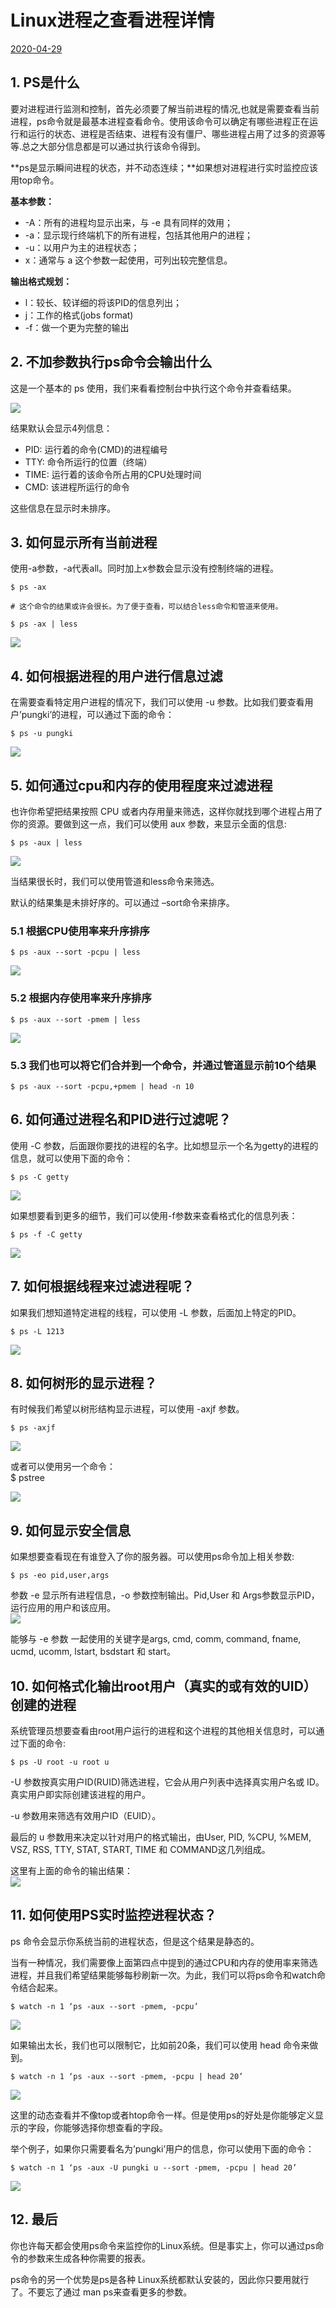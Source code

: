 # Linux进程之查看进程详情

[2020-04-29]()

## [](#1-PS是什么 "1. PS是什么")1\. PS是什么

要对进程进行监测和控制，首先必须要了解当前进程的情况,也就是需要查看当前进程，ps命令就是最基本进程查看命令。使用该命令可以确定有哪些进程正在运行和运行的状态、进程是否结束、进程有没有僵尸、哪些进程占用了过多的资源等等.总之大部分信息都是可以通过执行该命令得到。  

**ps是显示瞬间进程的状态，并不动态连续；**如果想对进程进行实时监控应该用top命令。

**基本参数：**

* \-A：所有的进程均显示出来，与 -e 具有同样的效用；
* \-a：显示现行终端机下的所有进程，包括其他用户的进程；
* \-u：以用户为主的进程状态；
* x：通常与 a 这个参数一起使用，可列出较完整信息。

**输出格式规划：**

* l：较长、较详细的将该PID的信息列出；
* j：工作的格式\(jobs format\)
* \-f：做一个更为完整的输出

## [](#2-不加参数执行ps命令会输出什么 "2. 不加参数执行ps命令会输出什么")2\. 不加参数执行ps命令会输出什么

这是一个基本的 ps 使用，我们来看看控制台中执行这个命令并查看结果。

![](1.png)

结果默认会显示4列信息：

* PID: 运行着的命令\(CMD\)的进程编号
* TTY: 命令所运行的位置（终端）
* TIME: 运行着的该命令所占用的CPU处理时间
* CMD: 该进程所运行的命令

这些信息在显示时未排序。

## [](#3-如何显示所有当前进程 "3. 如何显示所有当前进程")3\. 如何显示所有当前进程

使用-a参数，-a代表all。同时加上x参数会显示没有控制终端的进程。

```
$ ps -ax

# 这个命令的结果或许会很长。为了便于查看，可以结合less命令和管道来使用。

$ ps -ax | less
```

![](2.png)

## [](#4-如何根据进程的用户进行信息过滤 "4. 如何根据进程的用户进行信息过滤")4\. 如何根据进程的用户进行信息过滤

在需要查看特定用户进程的情况下，我们可以使用 \-u 参数。比如我们要查看用户’pungki’的进程，可以通过下面的命令：

```
$ ps -u pungki
```

![](3.png)

## [](#5-如何通过cpu和内存的使用程度来过滤进程 "5. 如何通过cpu和内存的使用程度来过滤进程")5\. 如何通过cpu和内存的使用程度来过滤进程

也许你希望把结果按照 CPU 或者内存用量来筛选，这样你就找到哪个进程占用了你的资源。要做到这一点，我们可以使用 aux 参数，来显示全面的信息:

```
$ ps -aux | less
```

![](4.png)

当结果很长时，我们可以使用管道和less命令来筛选。

默认的结果集是未排好序的。可以通过 –sort命令来排序。

### [](#5-1-根据CPU使用率来升序排序 "5.1 根据CPU使用率来升序排序")5.1 根据CPU使用率来升序排序

```
$ ps -aux --sort -pcpu | less
```

![](5.png)

### [](#5-2-根据内存使用率来升序排序 "5.2 根据内存使用率来升序排序")5.2 根据内存使用率来升序排序

```
$ ps -aux --sort -pmem | less
```

![](6.png)

### [](#5-3-我们也可以将它们合并到一个命令，并通过管道显示前10个结果 "5.3 我们也可以将它们合并到一个命令，并通过管道显示前10个结果")5.3 我们也可以将它们合并到一个命令，并通过管道显示前10个结果

```
$ ps -aux --sort -pcpu,+pmem | head -n 10
```

## [](#6-如何通过进程名和PID进行过滤呢？ "6. 如何通过进程名和PID进行过滤呢？")6\. 如何通过进程名和PID进行过滤呢？

使用 \-C 参数，后面跟你要找的进程的名字。比如想显示一个名为getty的进程的信息，就可以使用下面的命令：

```
$ ps -C getty
```

![](9.png)

如果想要看到更多的细节，我们可以使用-f参数来查看格式化的信息列表：

```
$ ps -f -C getty
```

![](10.png)

## [](#7-如何根据线程来过滤进程呢？ "7. 如何根据线程来过滤进程呢？")7\. 如何根据线程来过滤进程呢？

如果我们想知道特定进程的线程，可以使用 \-L 参数，后面加上特定的PID。

```
$ ps -L 1213
```

![](11.png)

## [](#8-如何树形的显示进程？ "8. 如何树形的显示进程？")8\. 如何树形的显示进程？

有时候我们希望以树形结构显示进程，可以使用 \-axjf 参数。

```
$ ps -axjf
```

![](12.png)

或者可以使用另一个命令：  
\$ pstree

![](13.png)

## [](#9-如何显示安全信息 "9. 如何显示安全信息")9\. 如何显示安全信息

如果想要查看现在有谁登入了你的服务器。可以使用ps命令加上相关参数:

```
$ ps -eo pid,user,args
```

参数 \-e 显示所有进程信息，-o 参数控制输出。Pid,User 和 Args参数显示PID，运行应用的用户和该应用。  
![](14.png)

能够与 \-e 参数 一起使用的关键字是args, cmd, comm, command, fname, ucmd, ucomm, lstart, bsdstart 和 start。

## [](#10-如何格式化输出root用户（真实的或有效的UID）创建的进程 "10. 如何格式化输出root用户（真实的或有效的UID）创建的进程")10\. 如何格式化输出root用户（真实的或有效的UID）创建的进程

系统管理员想要查看由root用户运行的进程和这个进程的其他相关信息时，可以通过下面的命令:

```
$ ps -U root -u root u
```

\-U 参数按真实用户ID\(RUID\)筛选进程，它会从用户列表中选择真实用户名或 ID。真实用户即实际创建该进程的用户。

\-u 参数用来筛选有效用户ID（EUID）。

最后的 u 参数用来决定以针对用户的格式输出，由User, PID, \%CPU, \%MEM, VSZ, RSS, TTY, STAT, START, TIME 和 COMMAND这几列组成。

这里有上面的命令的输出结果：  
![](7.png)

## [](#11-如何使用PS实时监控进程状态？ "11. 如何使用PS实时监控进程状态？")11\. 如何使用PS实时监控进程状态？

ps 命令会显示你系统当前的进程状态，但是这个结果是静态的。

当有一种情况，我们需要像上面第四点中提到的通过CPU和内存的使用率来筛选进程，并且我们希望结果能够每秒刷新一次。为此，我们可以将ps命令和watch命令结合起来。

```
$ watch -n 1 ‘ps -aux --sort -pmem, -pcpu’
```

![](15.png)

如果输出太长，我们也可以限制它，比如前20条，我们可以使用 head 命令来做到。

```
$ watch -n 1 ‘ps -aux --sort -pmem, -pcpu | head 20’
```

![](16.png)

这里的动态查看并不像top或者htop命令一样。但是使用ps的好处是你能够定义显示的字段，你能够选择你想查看的字段。

举个例子，如果你只需要看名为’pungki’用户的信息，你可以使用下面的命令：

```
$ watch -n 1 ‘ps -aux -U pungki u --sort -pmem, -pcpu | head 20’
```

![](8.png)

## [](#12-最后 "12. 最后")12\. 最后

你也许每天都会使用ps命令来监控你的Linux系统。但是事实上，你可以通过ps命令的参数来生成各种你需要的报表。

ps命令的另一个优势是ps是各种 Linux系统都默认安装的，因此你只要用就行了。不要忘了通过 man ps来查看更多的参数。